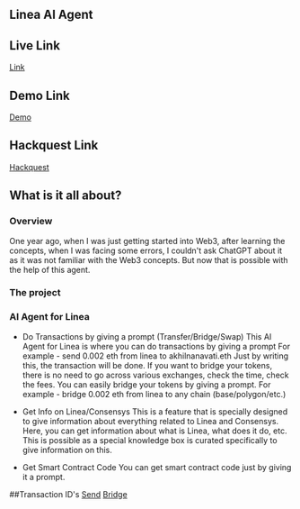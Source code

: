 ﻿## Linea AI Agent 

## Live Link
[Link](https://linea-agent.vercel.app/)

## Demo Link

[Demo](https://www.loom.com/share/e0380cc151a74797942352d488296883)

## Hackquest Link
[Hackquest](https://www.hackquest.io/en/hackathon/projects/Linea-Oct-Nov-Dev-Cook-off-Linea-AI-Agent)


## What is it all about?
### Overview
One year ago, when I was just getting started into Web3, after learning the concepts, when I was facing some errors, I couldn't ask ChatGPT about it as it was not familiar with the Web3 concepts. But now that is possible with the help of this agent.

### The project
### AI Agent for Linea

- Do Transactions by giving a prompt (Transfer/Bridge/Swap)
This AI Agent for Linea is where you can do transactions by giving a prompt
For example - send 0.002 eth from linea to akhilnanavati.eth
Just by writing this, the transaction will be done.
If you want to bridge your tokens, there is no need to go across various exchanges, check the time, check the fees.
You can easily bridge your tokens by giving a prompt.
For example - bridge 0.002 eth from linea to any chain (base/polygon/etc.)

- Get Info on Linea/Consensys
This is a feature that is specially designed to give information about everything related to Linea and Consensys. Here, you can get information about what is Linea, what does it do, etc. This is possible as a special knowledge box is curated specifically to give information on this.

- Get Smart Contract Code
You can get smart contract code just by giving it a prompt.

##Transaction ID's
[Send](https://lineascan.build/tx/0x43673140c6a89e2ba84ecabe471ad00080dfe40d09a4d96548bd984fb47fdcaa)
[Bridge](https://lineascan.build/tx/0xfebf0d0b1e20981877e92a19f042d0d86af1c2d4f377cbc8e77759d25ed25d81)






